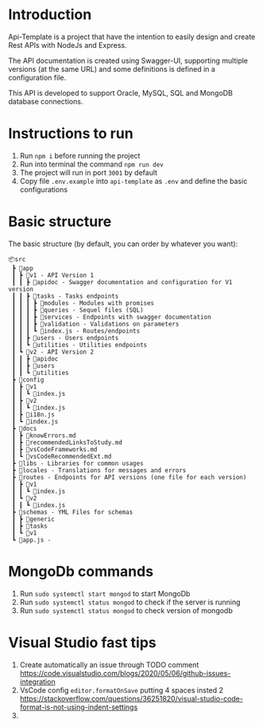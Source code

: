 # Introduction

  Api-Template is a project that have the intention to easily design and create Rest APIs with NodeJs and Express.

  The API documentation is created using Swagger-UI, supporting multiple versions (at the same URL) and some definitions is defined in a configuration file.

  This API is developed to support Oracle, MySQL, SQL and MongoDB database connections.


# Instructions to run

1. Run `npm i` before running the project
2. Run into terminal the command `npm run dev`
3. The project will run in port `3001` by default
4. Copy file `.env.example` into `api-template` as `.env` and define the basic configurations


# Basic structure

The basic structure (by default, you can order by whatever you want):

```
📦src
 ┣ 📂app
 ┃ ┣ 📂v1 - API Version 1
 ┃ ┃ ┣ 📂apidoc - Swagger documentation and configuration for V1 version
 ┃ ┃ ┣ 📂tasks - Tasks endpoints
 ┃ ┃ ┃ ┣ 📂modules - Modules with promises
 ┃ ┃ ┃ ┣ 📂queries - Sequel files (SQL)
 ┃ ┃ ┃ ┣ 📂services - Endpoints with swagger documentation
 ┃ ┃ ┃ ┣ 📂validation - Validations on parameters
 ┃ ┃ ┃ ┗ 📜index.js - Routes/endpoints
 ┃ ┃ ┣ 📂users - Users endpoints
 ┃ ┃ ┗ 📂utilities - Utilities endpoints
 ┃ ┗ 📂v2 - API Version 2
 ┃ ┃ ┣ 📂apidoc
 ┃ ┃ ┣ 📂users
 ┃ ┃ ┗ 📂utilities
 ┣ 📂config
 ┃ ┣ 📂v1
 ┃ ┃ ┗ 📜index.js
 ┃ ┣ 📂v2
 ┃ ┃ ┗ 📜index.js
 ┃ ┣ 📜i18n.js
 ┃ ┗ 📜index.js
 ┣ 📂docs
 ┃ ┣ 📜knowErrors.md
 ┃ ┣ 📜recommendedLinksToStudy.md
 ┃ ┣ 📜vsCodeFrameworks.md
 ┃ ┗ 📜vsCodeRecommendedExt.md
 ┣ 📂libs - Libraries for common usages
 ┣ 📂locales - Translations for messages and errors
 ┣ 📂routes - Endpoints for API versions (one file for each version)
 ┃ ┣ 📂v1
 ┃ ┃ ┗ 📜index.js 
 ┃ ┗ 📂v2
 ┃ ┃ ┗ 📜index.js
 ┣ 📂schemas - YML Files for schemas
 ┃ ┣ 📂generic
 ┃ ┣ 📂tasks
 ┃ ┗ 📂v1
 ┗ 📜app.js - 
```


# MongoDb commands

1. Run `sudo systemctl start mongod` to start MongoDb
2. Run `sudo systemctl status mongod` to check if the server is running
3. Run `sudo systemctl status mongod` to check version of mongodb

# Visual Studio fast tips

1. Create automatically an issue through TODO comment
  https://code.visualstudio.com/blogs/2020/05/06/github-issues-integration
2. VsCode config `editor.formatOnSave` putting 4 spaces insted 2
  https://stackoverflow.com/questions/36251820/visual-studio-code-format-is-not-using-indent-settings
3. 